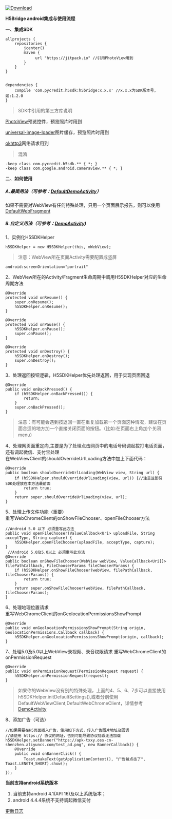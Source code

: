 [ ![Download](https://api.bintray.com/packages/tianxiaxinyong/maven/PYH5Bridge/images/download.svg?version=1.2.0) ](https://bintray.com/tianxiaxinyong/maven/PYH5Bridge/1.2.0/link)

**H5Bridge android集成与使用流程**

一、**集成SDK**  

```  
allprojects {
    repositories {
        jcenter()
        maven {
             url "https://jitpack.io" //引用PhotoView用到
        }
    }
}


dependencies {
    compile 'com.pycredit.h5sdk:h5bridge:x.x.x' //x.x.x为SDK版本号,如:1.2.0
}
```

>SDK中引用的第三方库说明  

[PhotoView](https://github.com/chrisbanes/PhotoView)预览控件，预览照片时用到  

[universal-image-loader](https://github.com/nostra13/Android-Universal-Image-Loader)图片缓存，预览照片时用到  

[okhttp3](https://github.com/square/okhttp)网络请求用到    

>混淆  

```  
-keep class com.pycredit.h5sdk.** { *; }
-keep class com.google.android.cameraview.** { *; }
```

二、**如何使用**  
#####  A.最简用法（可参考：[DefaultDemoActivity](app/src/main/java/com/pycredit/h5bridge/DefaultDemoActivity.java)）  

如果不需要对WebView有任何特殊处理，只用一个页面展示报告，则可以使用[DefaultWebFragment](h5bridge/src/main/java/com/pycredit/h5sdk/ui/DefaultWebFragment.java)  

#####  B.自定义用法（可参考：[DemoActivity](app/src/main/java/com/pycredit/h5bridge/DemoActivity.java))  
   
1、实例化H5SDKHelper  

```  
h5SDKHelper = new H5SDKHelper(this, mWebView);
```

> 注意：WebView所在页面Activity需要配置成竖屏  

```  
android:screenOrientation="portrait"
```


2、WebView所在的Activity/Fragment生命周期中调用H5SDKHelper对应的生命周期方法  

```  
@Override
protected void onResume() {
    super.onResume();
    h5SDKHelper.onResume();
}

@Override
protected void onPause() {
    h5SDKHelper.onPause();
    super.onPause();
}

@Override
protected void onDestroy() {
    h5SDKHelper.onDestroy();
    super.onDestroy();
}
```
3、处理返回按钮逻辑，H5SDKHelper优先处理返回，用于实现页面回退  

```  
@Override
public void onBackPressed() {
    if (h5SDKHelper.onBackPressed()) {
        return;
    }
    super.onBackPressed();
}
```

> 注意：有可能会遇到按返回一直在重复加载第一个页面这种情况，建议在页面合适的地方加一个直接关闭页面的按钮。（比如:在页面右上角加个关闭menu）  


4、处理网页面重定向,主要是为了处理点击网页中的电话号码调起拔打电话页面，还有调起微信、支付宝处理  
在WebViewClient的shouldOverrideUrlLoading方法中加上下面代码：  

```  
@Override
public boolean shouldOverrideUrlLoading(WebView view, String url) {
    if (h5SDKHelper.shouldOverrideUrlLoading(view, url)) {//注意这部份SDK处理放在本方法最前面
        return true;
    }
    return super.shouldOverrideUrlLoading(view, url);
}

```

5、处理上传文件功能（重要）  
重写WebChromeClient的onShowFileChooser、openFileChooser方法  

```  
//Android 5.0 以下 必须重写此方法
public void openFileChooser(ValueCallback<Uri> uploadFile, String acceptType, String capture) {
    h5SDKHelper.openFileChooser(uploadFile, acceptType, capture);
}
 //Android 5.0及5.0以上 必须重写此方法
@Override
public boolean onShowFileChooser(WebView webView, ValueCallback<Uri[]> filePathCallback, FileChooserParams fileChooserParams) {
    if (h5SDKHelper.onShowFileChooser(webView, filePathCallback, fileChooserParams)) {
        return true;
    }
    return super.onShowFileChooser(webView, filePathCallback, fileChooserParams);
}
```

6、处理地理位置请求  
重写WebChromeClient的onGeolocationPermissionsShowPrompt  

```  
@Override
public void onGeolocationPermissionsShowPrompt(String origin, GeolocationPermissions.Callback callback) {
    h5SDKHelper.onGeolocationPermissionsShowPrompt(origin, callback);
}
```

7、处理5.0及5.0以上WebView录视频、录音权限请求
重写WebChromeClient的onPermissionRequest  

```
@Override
public void onPermissionRequest(PermissionRequest request) {
    h5SDKHelper.onPermissionRequest(request);
}
```

> 如果你的WebView没有别的特殊处理，上面的4、5、6、7步可以直接使用h5SDKHelper.initDefaultSettings(),或者分别使用DefaultWebViewClient,DefaultWebChromeClient，详情参考[DemoActivity](app/src/main/java/com/pycredit/h5bridge/DemoActivity.java)  


8、添加广告（可选）  

```  
//如果需要在H5页面插入广告，使用如下方式，传入广告图片地址及回调
//请使用 https:// 协议的网址，否则可能导致协议错误无法加载
h5SDKHelper.setBanner("https://apk-txxy.oss-cn-shenzhen.aliyuncs.com/test_ad.png", new BannerCallback() {
    @Override
    public void onBannerClick() {
        Toast.makeText(getApplicationContext(), "广告被点击了", Toast.LENGTH_SHORT).show();
    }
});
```

**当前支持android系统版本**
1. 当前支持android 4.1(API 16)及以上系统版本；
2. android 4.4.4系统不支持调起微信支付



[更新日志](change_log.md)  

